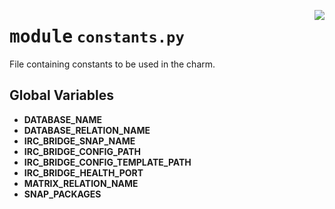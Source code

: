 <!-- markdownlint-disable -->

<a href="../src/constants.py#L0"><img align="right" style="float:right;" src="https://img.shields.io/badge/-source-cccccc?style=flat-square"></a>

# <kbd>module</kbd> `constants.py`
File containing constants to be used in the charm. 

**Global Variables**
---------------
- **DATABASE_NAME**
- **DATABASE_RELATION_NAME**
- **IRC_BRIDGE_SNAP_NAME**
- **IRC_BRIDGE_CONFIG_PATH**
- **IRC_BRIDGE_CONFIG_TEMPLATE_PATH**
- **IRC_BRIDGE_HEALTH_PORT**
- **MATRIX_RELATION_NAME**
- **SNAP_PACKAGES**


